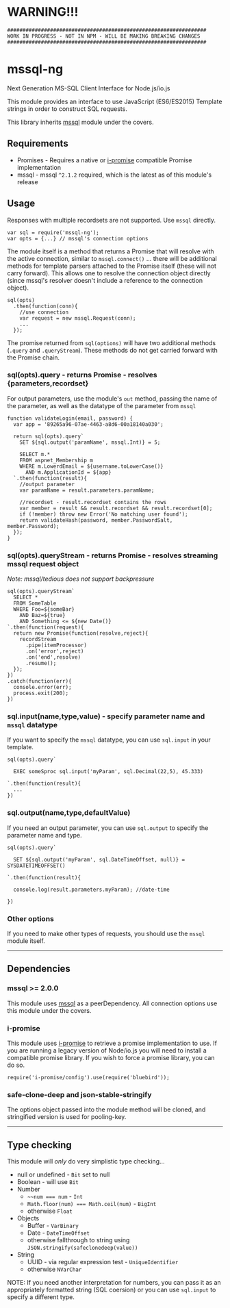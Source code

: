 # WARNING!!!

```
#################################################################
WORK IN PROGRESS - NOT IN NPM - WILL BE MAKING BREAKING CHANGES
#################################################################
```

# mssql-ng

Next Generation MS-SQL Client Interface for Node.js/io.js

This module provides an interface to use JavaScript (ES6/ES2015) Template strings in order to construct SQL requests. 

This library inherits [mssql](https://www.npmjs.com/package/mssql)  module under the covers.

## Requirements

* Promises - Requires a native or [i-promise](https://www.npmjs.com/package/i-promise) compatible Promise implementation
* mssql - mssql `^2.1.2` required, which is the latest as of this module's release


## Usage

Responses with multiple recordsets are not supported.  Use `mssql` directly.

```
var sql = require('mssql-ng');
var opts = {...} // mssql's connection options
```

The module itself is a method that returns a Promise that will resolve with the active connection, similar to `mssql.connect()` ... there will be additional methods for template parsers attached to the Promise itself (these will not carry forward).  This allows one to resolve the connection object directly (since mssql's resolver doesn't include a reference to the connection object).

```
sql(opts)
  .then(function(conn){
    //use connection
    var request = new mssql.Request(conn);
    ...
  });
```

The promise returned from `sql(options)` will have two additional methods (`.query` and `.queryStream`).  These methods do not get carried forward with the Promise chain.


### sql(opts).query - returns Promise - resolves {parameters,recordset}

For output parameters, use the module's `out` method, passing the name of the parameter, as well as the datatype of the parameter from `mssql`

```
function validateLogin(email, password) {
  var app = '89265a96-07ae-4463-a8d6-00a18140a030';

  return sql(opts).query`
    SET ${sql.output('paramName', mssql.Int)} = 5;

    SELECT m.*
    FROM aspnet_Membership m
    WHERE m.LowerdEmail = ${username.toLowerCase()}
      AND m.ApplicationId = ${app}
  `.then(function(result){
    //output parameter
    var paramName = result.parameters.paramName;

    //recordset - result.recordset contains the rows
    var member = result && result.recordset && result.recordset[0];
    if (!member) throw new Error('No matching user found');
    return validateHash(password, member.PasswordSalt, member.Password);
  });
}
```

### sql(opts).queryStream - returns Promise - resolves streaming mssql request object

*Note: mssql/tedious does not support backpressure*

```
sql(opts).queryStream`
  SELECT *
  FROM SomeTable
  WHERE Foo=${someBar}
    AND Baz=${true}
    AND Something <= ${new Date()}
`.then(function(request){
  return new Promise(function(resolve,reject){
    recordStream
      .pipe(itemProcessor)
      .on('error',reject)
      .on('end',resolve)
      .resume();
  });
})
.catch(function(err){
  console.error(err);
  process.exit(200);
})
```

### sql.input(name,type,value) - specify parameter name and `mssql` datatype

If you want to specify the `mssql` datatype, you can use `sql.input` in your template.

```
sql(opts).query`

  EXEC someSproc sql.input('myParam', sql.Decimal(22,5), 45.333)

`.then(function(result){
  ...
})
```

### sql.output(name,type,defaultValue)

If you need an output parameter, you can use `sql.output` to specify the parameter name and type.

```
sql(opts).query`

  SET ${sql.output('myParam', sql.DateTimeOffset, null)} = SYSDATETIMEOFFSET()

`.then(function(result){

  console.log(result.parameters.myParam); //date-time

})
```

### Other options

If you need to make other types of requests, you should use the `mssql` module itself.

-----


## Dependencies


### mssql >= 2.0.0

This module uses [mssql](https://www.npmjs.com/package/mssql) as a peerDependency.  All connection options use this module under the covers.


### i-promise

This module uses [i-promise](https://www.npmjs.com/package/i-promise) to retrieve a promise implementation to use.  If you are running a legacy version of Node/io.js you will need to install a compatible promise library.  If you wish to force a promise library, you can do so.

```
require('i-promise/config').use(require('bluebird'));
```

### safe-clone-deep and json-stable-stringify

The options object passed into the module method will be cloned, and stringified version is used for pooling-key.

-----


## Type checking

This module will *only* do very simplistic type checking...

* null or undefined - `Bit` set to null
* Boolean - will use `Bit`
* Number
  * `~~num === num` - `Int`
  * `Math.floor(num) === Math.ceil(num)` - `BigInt`
  * otherwise `Float`
* Objects
  * Buffer - `VarBinary`
  * Date - `DateTimeOffset`
  * otherwise fallthrough to string using `JSON.stringify(safeclonedeep(value))`
* String
  * UUID - via regular expression test - `UniqueIdentifier`
  * otherwise `NVarChar`

NOTE: If you need another interpretation for numbers, you can pass it as an appropriately formatted string (SQL coersion) or you can use `sql.input` to specify a different type.

